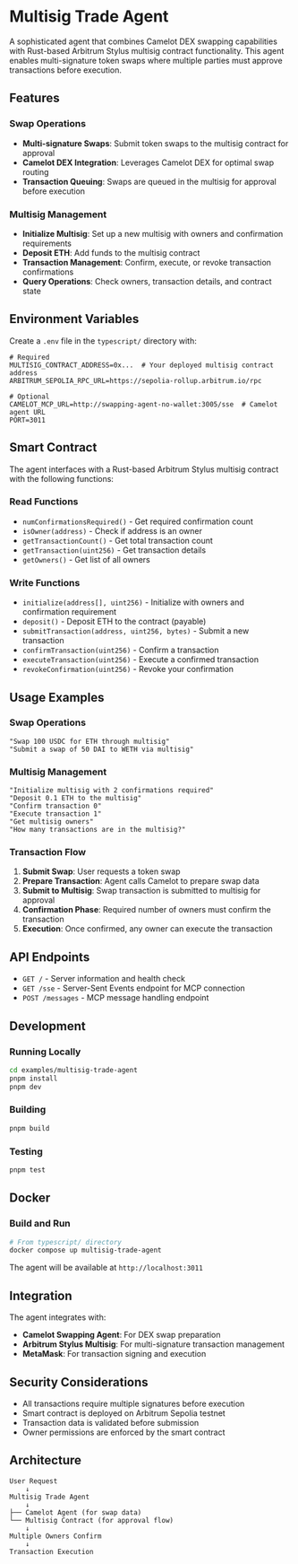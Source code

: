 # Multisig Trade Agent

A sophisticated agent that combines Camelot DEX swapping capabilities with Rust-based Arbitrum Stylus multisig contract functionality. This agent enables multi-signature token swaps where multiple parties must approve transactions before execution.

## Features

### Swap Operations
- **Multi-signature Swaps**: Submit token swaps to the multisig contract for approval
- **Camelot DEX Integration**: Leverages Camelot DEX for optimal swap routing
- **Transaction Queuing**: Swaps are queued in the multisig for approval before execution

### Multisig Management
- **Initialize Multisig**: Set up a new multisig with owners and confirmation requirements
- **Deposit ETH**: Add funds to the multisig contract
- **Transaction Management**: Confirm, execute, or revoke transaction confirmations
- **Query Operations**: Check owners, transaction details, and contract state

## Environment Variables

Create a `.env` file in the `typescript/` directory with:

```env
# Required
MULTISIG_CONTRACT_ADDRESS=0x...  # Your deployed multisig contract address
ARBITRUM_SEPOLIA_RPC_URL=https://sepolia-rollup.arbitrum.io/rpc

# Optional
CAMELOT_MCP_URL=http://swapping-agent-no-wallet:3005/sse  # Camelot agent URL
PORT=3011
```

## Smart Contract

The agent interfaces with a Rust-based Arbitrum Stylus multisig contract with the following functions:

### Read Functions
- `numConfirmationsRequired()` - Get required confirmation count
- `isOwner(address)` - Check if address is an owner
- `getTransactionCount()` - Get total transaction count
- `getTransaction(uint256)` - Get transaction details
- `getOwners()` - Get list of all owners

### Write Functions
- `initialize(address[], uint256)` - Initialize with owners and confirmation requirement
- `deposit()` - Deposit ETH to the contract (payable)
- `submitTransaction(address, uint256, bytes)` - Submit a new transaction
- `confirmTransaction(uint256)` - Confirm a transaction
- `executeTransaction(uint256)` - Execute a confirmed transaction
- `revokeConfirmation(uint256)` - Revoke your confirmation

## Usage Examples

### Swap Operations
```
"Swap 100 USDC for ETH through multisig"
"Submit a swap of 50 DAI to WETH via multisig"
```

### Multisig Management
```
"Initialize multisig with 2 confirmations required"
"Deposit 0.1 ETH to the multisig"
"Confirm transaction 0"
"Execute transaction 1"
"Get multisig owners"
"How many transactions are in the multisig?"
```

### Transaction Flow

1. **Submit Swap**: User requests a token swap
2. **Prepare Transaction**: Agent calls Camelot to prepare swap data
3. **Submit to Multisig**: Swap transaction is submitted to multisig for approval
4. **Confirmation Phase**: Required number of owners must confirm the transaction
5. **Execution**: Once confirmed, any owner can execute the transaction

## API Endpoints

- `GET /` - Server information and health check
- `GET /sse` - Server-Sent Events endpoint for MCP connection
- `POST /messages` - MCP message handling endpoint

## Development

### Running Locally
```bash
cd examples/multisig-trade-agent
pnpm install
pnpm dev
```

### Building
```bash
pnpm build
```

### Testing
```bash
pnpm test
```

## Docker

### Build and Run
```bash
# From typescript/ directory
docker compose up multisig-trade-agent
```

The agent will be available at `http://localhost:3011`

## Integration

The agent integrates with:
- **Camelot Swapping Agent**: For DEX swap preparation
- **Arbitrum Stylus Multisig**: For multi-signature transaction management
- **MetaMask**: For transaction signing and execution

## Security Considerations

- All transactions require multiple signatures before execution
- Smart contract is deployed on Arbitrum Sepolia testnet
- Transaction data is validated before submission
- Owner permissions are enforced by the smart contract

## Architecture

```
User Request
    ↓
Multisig Trade Agent
    ↓
├── Camelot Agent (for swap data)
└── Multisig Contract (for approval flow)
    ↓
Multiple Owners Confirm
    ↓
Transaction Execution
``` 